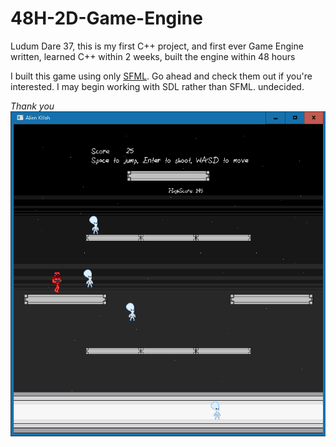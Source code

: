 # 48H-2D-Game-Engine
Ludum Dare 37, this is my first C++ project, and first ever Game Engine written, learned C++ within 2 weeks, built the engine within 48 hours

I built this game using only [SFML](http://www.sfml-dev.org/ "Simple Fast MultiMedia Library"). Go ahead and check them out
if you're interested. I may begin working with SDL rather than SFML. undecided. 

*Thank you*
![Gameplay](https://raw.githubusercontent.com/Nawn/48H-2D-Game-Engine/master/Alien%20Killah.png)
